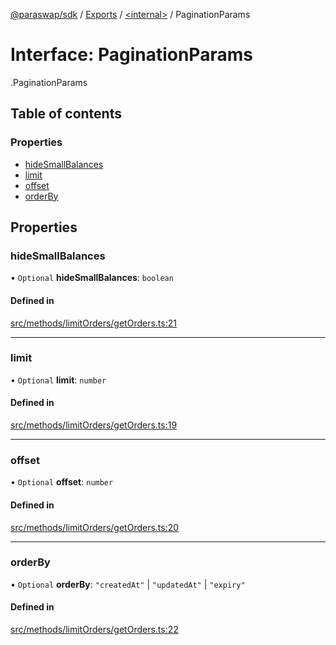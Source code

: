 [@paraswap/sdk](../README.md) / [Exports](../modules.md) / [<internal\>](../modules/internal_.md) / PaginationParams

# Interface: PaginationParams

[<internal>](../modules/internal_.md).PaginationParams

## Table of contents

### Properties

- [hideSmallBalances](internal_.PaginationParams.md#hidesmallbalances)
- [limit](internal_.PaginationParams.md#limit)
- [offset](internal_.PaginationParams.md#offset)
- [orderBy](internal_.PaginationParams.md#orderby)

## Properties

### hideSmallBalances

• `Optional` **hideSmallBalances**: `boolean`

#### Defined in

[src/methods/limitOrders/getOrders.ts:21](https://github.com/paraswap/paraswap-sdk/blob/master/src/methods/limitOrders/getOrders.ts#L21)

___

### limit

• `Optional` **limit**: `number`

#### Defined in

[src/methods/limitOrders/getOrders.ts:19](https://github.com/paraswap/paraswap-sdk/blob/master/src/methods/limitOrders/getOrders.ts#L19)

___

### offset

• `Optional` **offset**: `number`

#### Defined in

[src/methods/limitOrders/getOrders.ts:20](https://github.com/paraswap/paraswap-sdk/blob/master/src/methods/limitOrders/getOrders.ts#L20)

___

### orderBy

• `Optional` **orderBy**: ``"createdAt"`` \| ``"updatedAt"`` \| ``"expiry"``

#### Defined in

[src/methods/limitOrders/getOrders.ts:22](https://github.com/paraswap/paraswap-sdk/blob/master/src/methods/limitOrders/getOrders.ts#L22)
